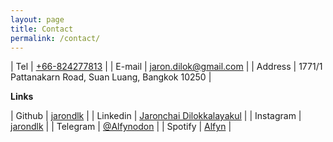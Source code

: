 ```yaml
---
layout: page
title: Contact
permalink: /contact/
---
```


| Tel | [+66-824277813][tel] |
| E-mail | [jaron.dilok@gmail.com][mail] |
| Address | 1771/1 Pattanakarn Road, Suan Luang, Bangkok 10250 |

**Links**

| Github | [jarondlk][github] |
| Linkedin | [Jaronchai Dilokkalayakul][linkedin] |
| Instagram | [jarondlk][insta] |
| Telegram | [@Alfynodon][telegram] |
| Spotify | [Alfyn][spotify] |

<!-- Reference -->
[tel]: tel:+66824277813
[mail]: mailto:jaron.dilok@gmail.com

[github]: https://github.com/jarondlk
[linkedin]: https://www.linkedin.com/in/jaronchai/
[insta]: https://instagram.com/jarondlk?igshid=YmMyMTA2M2Y=
[telegram]: https://t.me/Alfynodon
[spotify]: https://open.spotify.com/user/31bk4em3a7hmexsukia5w44lh3wu?si=6aea0f277d624640
